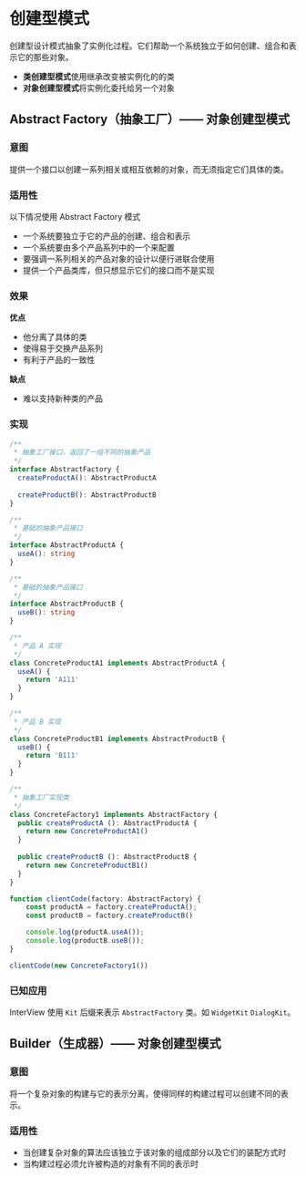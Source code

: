 # 创建型模式

创建型设计模式抽象了实例化过程。它们帮助一个系统独立于如何创建、组合和表示它的那些对象。

- **类创建型模式**使用继承改变被实例化的的类
- **对象创建型模式**将实例化委托给另一个对象

## Abstract Factory（抽象工厂）—— 对象创建型模式

### 意图

提供一个接口以创建一系列相关或相互依赖的对象，而无须指定它们具体的类。



### 适用性

以下情况使用 Abstract Factory 模式

- 一个系统要独立于它的产品的创建、组合和表示
- 一个系统要由多个产品系列中的一个来配置
- 要强调一系列相关的产品对象的设计以便行进联合使用
- 提供一个产品类库，但只想显示它们的接口而不是实现



### 效果

**优点**

- 他分离了具体的类
- 使得易于交换产品系列
- 有利于产品的一致性

**缺点**

- 难以支持新种类的产品



### 实现

```ts
/**
 * 抽象工厂接口，返回了一组不同的抽象产品
 */
interface AbstractFactory {
  createProductA(): AbstractProductA
  
  createProductB(): AbstractProductB
}

/**
 * 基础的抽象产品接口
 */
interface AbstractProductA {
  useA(): string
}

/**
 * 基础的抽象产品接口
 */
interface AbstractProductB {
  useB(): string
}

/**
 * 产品 A 实现
 */
class ConcreteProductA1 implements AbstractProductA {
  useA() {
    return 'A111'
  }
}

/**
 * 产品 B 实现
 */
class ConcreteProductB1 implements AbstractProductB {
  useB() {
    return 'B111'
  }
}

/**
 * 抽象工厂实现类
 */
class ConcreteFactory1 implements AbstractFactory {
  public createProductA (): AbstractProductA {
    return new ConcreteProductA1()
  }
  
  public createProductB (): AbstractProductB {
    return new ConcreteProductB1()
  }
}

function clientCode(factory: AbstractFactory) {
    const productA = factory.createProductA();
    const productB = factory.createProductB()

    console.log(productA.useA());
    console.log(productB.useB());
}

clientCode(new ConcreteFactory1())
```

### 已知应用

InterView 使用 `Kit` 后缀来表示 `AbstractFactory` 类。如 `WidgetKit` `DialogKit`。





## Builder（生成器）—— 对象创建型模式

### 意图

将一个复杂对象的构建与它的表示分离，使得同样的构建过程可以创建不同的表示。

### 适用性

- 当创建复杂对象的算法应该独立于该对象的组成部分以及它们的装配方式时
- 当构建过程必须允许被构造的对象有不同的表示时
